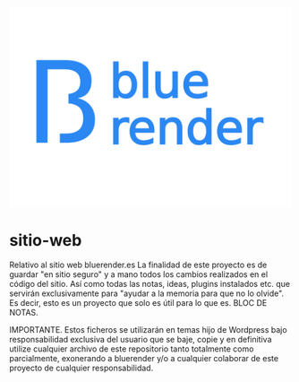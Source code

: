 ![Image text](https://github.com/bluerender/sitio-web/blob/main/logo.png)
# sitio-web
Relativo al sitio web bluerender.es
La finalidad de este proyecto es de guardar "en sitio seguro" y a mano todos los cambios realizados en el código del sitio.
Así como todas las notas, ideas, plugins instalados etc. que servirán exclusivamente para "ayudar a la memoria para que no lo olvide".
Es decir, esto es un proyecto que solo es útil para lo que es. BLOC DE NOTAS.

IMPORTANTE. Estos ficheros se utilizarán en temas hijo de Wordpress bajo responsabilidad exclusiva del usuario que se baje, copie y en definitiva utilize cualquier archivo de este repositorio tanto totalmente como parcialmente, exonerando a bluerender y/o a cualquier colaborar de este proyecto de cualquier responsabilidad.
